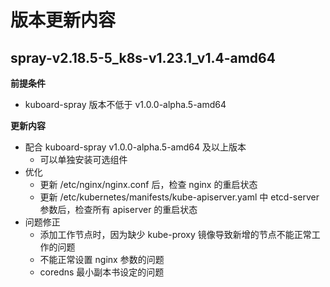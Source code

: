 # 版本更新内容

## spray-v2.18.5-5_k8s-v1.23.1_v1.4-amd64

**前提条件**

* kuboard-spray 版本不低于 v1.0.0-alpha.5-amd64

**更新内容**

* 配合 kuboard-spray v1.0.0-alpha.5-amd64 及以上版本
  * 可以单独安装可选组件
* 优化
  * 更新 /etc/nginx/nginx.conf 后，检查 nginx 的重启状态
  * 更新 /etc/kubernetes/manifests/kube-apiserver.yaml 中 etcd-server 参数后，检查所有 apiserver 的重启状态
* 问题修正
  * 添加工作节点时，因为缺少 kube-proxy 镜像导致新增的节点不能正常工作的问题
  * 不能正常设置 nginx 参数的问题
  * coredns 最小副本书设定的问题